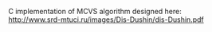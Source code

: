 C implementation of MCVS algorithm designed here:  
http://www.srd-mtuci.ru/images/Dis-Dushin/dis-Dushin.pdf
